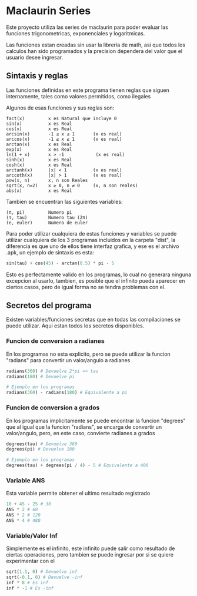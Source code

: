 # Maclaurin Series #
Este proyecto utiliza las series de maclaurin para poder evaluar las funciones trigonometricas, exponenciales y logaritmicas.

Las funciones estan creadas sin usar la libreria de math, asi que todos los calculos han sido programados y la precision dependera del valor que el usuario desee ingresar.

## Sintaxis y reglas
Las funciones definidas en este programa tienen reglas que siguen internamente, tales como valores permitidos, como ilegales

Algunos de esas funciones y sus reglas son:
```
fact(x)         x es Natural que incluye 0
sin(x)          x es Real
cos(x)          x es Real
arcsin(x)       -1 ≤ x ≤ 1       (x es real)
arccos(x)       -1 ≤ x ≤ 1       (x es real)
arctan(x)       x es Real
exp(x)          x es Real
ln(1 + x)       x > -1            (x es real)
sinh(x)         x es Real
cosh(x)         x es Real
arctanh(x)      |x| < 1          (x es real)
arccoth(x)      |x| > 1          (x es real)
pow(x, n)       x, n son Reales
sqrt(x, n=2)    x ≥ 0, n ≠ 0     (x, n son reales)
abs(x)          x es Real
```

Tambien se encuentran las siguientes variables:
```
(π, pi)         Numero pi
(τ, tau)        Numero tau (2π)
(e, euler)      Numero de euler
```

Para poder utilizar cualquiera de estas funciones y variables se puede utilizar cualquiera de los 3 programas incluidos en la carpeta "dist", la diferencia es que uno de ellos tiene interfaz grafica, y ese es el archivo .apk, un ejemplo de sintaxis es esta:

```python
sin(tau) + cos(45) - arctan(0.5) * pi - 5 
```

Esto es perfectamente valido en los programas, lo cual no generara ninguna excepcion al usarlo, tambien, es posible que el infinito pueda aparecer en ciertos casos, pero de igual forma no se tendra problemas con el.

## Secretos del programa
Existen variables/funciones secretas que en todas las compilaciones se puede utilizar. Aqui estan todos los secretos disponibles.

### Funcion de conversion a radianes
En los programas no esta explicito, pero se puede utilizar la funcion "radians" para convertir un valor/angulo a radianes

```python
radians(360) # Devuelve 2*pi => tau
radians(180) # Devuelve pi

# Ejemplo en los programas
radians(360) - radians(180) # Equivalente a pi 
```

### Funcion de conversion a grados
En los programas implicitamente se puede encontrar la funcion "degrees" que al igual que la funcion "radians", se encarga de convertir un valor/angulo, pero, en este caso, convierte radianes a grados

```python
degrees(tau) # Devuelve 360
degrees(pi) # Devuelve 180

# Ejemplo en los programas
degrees(tau) + degrees(pi / 4) - 5 # Equivalente a 400
```

### Variable ANS
Esta variable permite obtener el ultimo resultado registrado

```python
10 + 45 - 25 # 30
ANS * 2 # 60
ANS * 2 # 120
ANS * 4 # 480
```

### Variable/Valor Inf
Simplemente es el infinito, este infinito puede salir como resultado de ciertas operaciones, pero tambien se puede ingresar por si se quiere experimentar con el

```python
sqrt(1.1, 0) # Devuelve inf
sqrt(-0.1, 0) # Devuelve -inf
inf * 8 # Es inf
inf * -1 # Es -inf
```